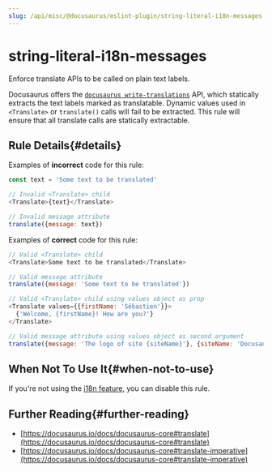 ```yaml
---
slug: /api/misc/@docusaurus/eslint-plugin/string-literal-i18n-messages
---
```


# string-literal-i18n-messages

Enforce translate APIs to be called on plain text labels.

Docusaurus offers the [`docusaurus write-translations`](../../../cli.md#docusaurus-write-translations-sitedir) API, which statically extracts the text labels marked as translatable. Dynamic values used in `<Translate>` or `translate()` calls will fail to be extracted. This rule will ensure that all translate calls are statically extractable.

## Rule Details{#details}

Examples of **incorrect** code for this rule:

```js
const text = 'Some text to be translated'

// Invalid <Translate> child
<Translate>{text}</Translate>

// Invalid message attribute
translate({message: text})
```

Examples of **correct** code for this rule:

```js
// Valid <Translate> child
<Translate>Some text to be translated</Translate>

// Valid message attribute
translate({message: 'Some text to be translated'})

// Valid <Translate> child using values object as prop
<Translate values={{firstName: 'Sébastien'}}>
  {'Welcome, {firstName}! How are you?'}
</Translate>

// Valid message attribute using values object as second argument
translate({message: 'The logo of site {siteName}'}, {siteName: 'Docusaurus'})
```

## When Not To Use It{#when-not-to-use}

If you're not using the [i18n feature](../../../i18n/i18n-introduction.md), you can disable this rule.

## Further Reading{#further-reading}

- [https://docusaurus.io/docs/docusaurus-core#translate](https://docusaurus.io/docs/docusaurus-core#translate)
- [https://docusaurus.io/docs/docusaurus-core#translate-imperative](https://docusaurus.io/docs/docusaurus-core#translate-imperative)
